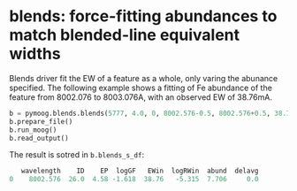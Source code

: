 # blends: force-fitting abundances to match blended-line equivalent widths

Blends driver fit the EW of a feature as a whole, only varing the abunance specified. 
The following example shows a fitting of Fe abundance of the feature from 8002.076 to 8003.076A, with an observed EW of 38.76mA.

```py
b = pymoog.blends.blends(5777, 4.0, 0, 8002.576-0.5, 8002.576+0.5, 38.76, 26)
b.prepare_file()
b.run_moog()
b.read_output()
```

The result is sotred in `b.blends_s_df`:

```py
   wavelength    ID    EP  logGF   EWin  logRWin  abund  delavg
0    8002.576  26.0  4.58 -1.618  38.76   -5.315  7.706     0.0
```